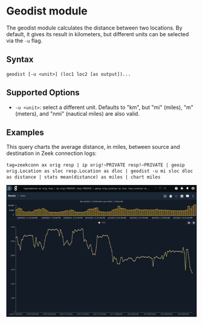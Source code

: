 # Geodist module

The geodist module calculates the distance between two locations. By default, it gives its result in kilometers, but different units can be selected via the `-u` flag.

## Syntax

```
geodist [-u <unit>] (loc1 loc2 [as output])...
```

## Supported Options

* `-u <unit>`: select a different unit. Defaults to "km", but "mi" (miles), "m" (meters), and "nmi" (nautical miles) are also valid.

## Examples

This query charts the average distance, in miles, between source and destination in Zeek connection logs:

```gravwell
tag=zeekconn ax orig resp | ip orig!~PRIVATE resp!~PRIVATE | geoip orig.Location as sloc resp.Location as dloc | geodist -u mi sloc dloc as distance | stats mean(distance) as miles | chart miles
```

![](example1.png)
